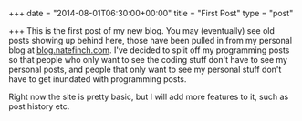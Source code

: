 +++
date = "2014-08-01T06:30:00+00:00"
title = "First Post"
type = "post"

+++
This is the first post of my new blog.  You may (eventually) see old posts
showing up behind here, those have been pulled in from my personal blog at
[blog.natefinch.com](http://blog.natefinch.com). I've decided to split off my
programming posts so that people who only want to see the coding stuff don't
have to see my personal posts, and people that only want to see my personal
stuff don't have to get inundated with programming posts.

Right now the site is pretty basic, but I will add more features to it, such as post history etc. 

